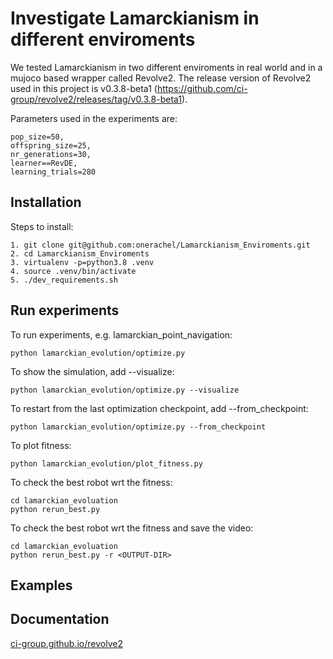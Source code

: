 # Investigate Lamarckianism in different enviroments
We tested Lamarckianism in two different enviroments in real world and in a mujoco based wrapper called Revolve2. The release version of Revolve2 used in this project is v0.3.8-beta1 (https://github.com/ci-group/revolve2/releases/tag/v0.3.8-beta1).

Parameters used in the experiments are:
``` 
pop_size=50,
offspring_size=25,
nr_generations=30,
learner==RevDE,
learning_trials=280

``` 

## Installation 
Steps to install:
``` 
1. git clone git@github.com:onerachel/Lamarckianism_Enviroments.git
2. cd Lamarckianism_Enviroments
3. virtualenv -p=python3.8 .venv
4. source .venv/bin/activate
5. ./dev_requirements.sh
``` 

## Run experiments 
To run experiments, e.g. lamarckian_point_navigation:
``` 
python lamarckian_evolution/optimize.py
``` 
To show the simulation, add --visualize: 
``` 
python lamarckian_evolution/optimize.py --visualize
``` 
To restart from the last optimization checkpoint, add --from_checkpoint: 
``` 
python lamarckian_evolution/optimize.py --from_checkpoint
``` 
To plot fitness:
``` 
python lamarckian_evolution/plot_fitness.py
``` 
To check the best robot wrt the fitness:
``` 
cd lamarckian_evoluation
python rerun_best.py
```
To check the best robot wrt the fitness and save the video:
``` 
cd lamarckian_evoluation
python rerun_best.py -r <OUTPUT-DIR>
```

## Examples


## Documentation 

[ci-group.github.io/revolve2](https://ci-group.github.io/revolve2/) 